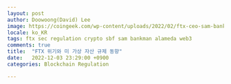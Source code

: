 ```yaml
---
layout: post
author: Doowoong(David) Lee
image: https://coingeek.com/wp-content/uploads/2022/02/ftx-ceo-sam-bankman-fried-isnt-who-you-think-he-is-min.png
locale: ko_KR
tags: ftx sec regulation crypto sbf sam bankman alameda web3
comments: true
title:  "FTX 위기와 미 가상 자산 규제 동향"
date:   2022-12-03 23:29:00 +0900
categories: Blockchain Regulation

---
```

